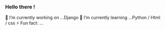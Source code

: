 ### Hello there !

🔭 I’m currently working on ...Django
🌱 I’m currently learning ...Python / Html / css
⚡ Fun fact: ...

<!--
**vere-t/vere-t** is a ✨ _special_ ✨ repository because its `README.md` (this file) appears on your GitHub profile.


- 🔭 I’m currently working on ...Django
- 🌱 I’m currently learning ...Python / Html / css
- 👯 I’m looking to collaborate on ...
- 🤔 I’m looking for help with ...
- 💬 Ask me about ...
- 📫 How to reach me: ...
- 😄 Pronouns: ...
- ⚡ Fun fact: ...
-->

